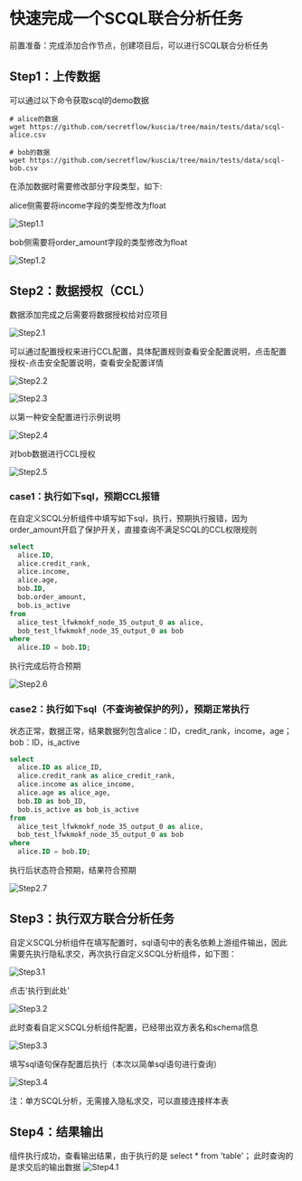 # 快速完成一个SCQL联合分析任务
前置准备：完成添加合作节点，创建项目后，可以进行SCQL联合分析任务
## Step1：上传数据
可以通过以下命令获取scql的demo数据
```shell
# alice的数据
wget https://github.com/secretflow/kuscia/tree/main/tests/data/scql-alice.csv

# bob的数据
wget https://github.com/secretflow/kuscia/tree/main/tests/data/scql-bob.csv
```
在添加数据时需要修改部分字段类型，如下:

alice侧需要将income字段的类型修改为float

![Step1.1](../imgs/scql_join_analysis1.png)

bob侧需要将order_amount字段的类型修改为float

![Step1.2](../imgs/scql_join_analysis2.png)

## Step2：数据授权（CCL）

数据添加完成之后需要将数据授权给对应项目

![Step2.1](../imgs/scql_join_analysis3.png)

可以通过配置授权来进行CCL配置，具体配置规则查看安全配置说明，点击配置授权-点击安全配置说明，查看安全配置详情

![Step2.2](../imgs/scql_join_analysis4.png)

![Step2.3](../imgs/scql_join_analysis5.png)

以第一种安全配置进行示例说明

![Step2.4](../imgs/scql_join_analysis6.png)

对bob数据进行CCL授权

![Step2.5](../imgs/scql_join_analysis7.png)

### case1：执行如下sql，预期CCL报错
在自定义SCQL分析组件中填写如下sql，执行，预期执行报错，因为order_amount开启了保护开关，直接查询不满足SCQL的CCL权限规则
``` SQL
select
  alice.ID,
  alice.credit_rank,
  alice.income,
  alice.age,
  bob.ID,
  bob.order_amount,
  bob.is_active
from
  alice_test_lfwkmokf_node_35_output_0 as alice,
  bob_test_lfwkmokf_node_35_output_0 as bob
where
  alice.ID = bob.ID;
``` 

执行完成后符合预期

![Step2.6](../imgs/scql_join_analysis8.png)

### case2：执行如下sql（不查询被保护的列），预期正常执行

状态正常，数据正常，结果数据列包含alice：ID，credit_rank，income，age；bob：ID，is_active

``` SQL
select
  alice.ID as alice_ID,
  alice.credit_rank as alice_credit_rank,
  alice.income as alice_income,
  alice.age as alice_age,
  bob.ID as bob_ID,
  bob.is_active as bob_is_active
from
  alice_test_lfwkmokf_node_35_output_0 as alice,
  bob_test_lfwkmokf_node_35_output_0 as bob
where
  alice.ID = bob.ID;
```

执行后状态符合预期，结果符合预期

![Step2.7](../imgs/scql_join_analysis9.png)

## Step3：执行双方联合分析任务
自定义SCQL分析组件在填写配置时，sql语句中的表名依赖上游组件输出，因此需要先执行隐私求交，再次执行自定义SCQL分析组件，如下图：

![Step3.1](../imgs/scql_join_analysis10.png)

点击'执行到此处'

![Step3.2](../imgs/scql_join_analysis11.png)

此时查看自定义SCQL分析组件配置，已经带出双方表名和schema信息

![Step3.3](../imgs/scql_join_analysis12.png)

填写sql语句保存配置后执行（本次以简单sql语句进行查询）

![Step3.4](../imgs/scql_join_analysis13.png)

注：单方SCQL分析，无需接入隐私求交，可以直接连接样本表

## Step4：结果输出
组件执行成功，查看输出结果，由于执行的是 select * from 'table'； 此时查询的是求交后的输出数据
![Step4.1](../imgs/scql_join_analysis14.png)











